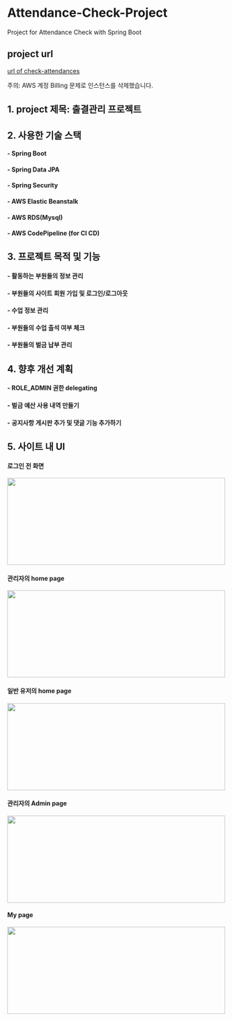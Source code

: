 # Attendance-Check-Project
Project for Attendance Check with Spring Boot

## project url
[url of check-attendances](http://checkattendances-env.eba-e3nq8j5z.ap-northeast-2.elasticbeanstalk.com/)

주의: AWS 계정 Billing 문제로 인스턴스를 삭제했습니다.

## 1. project 제목: 출결관리 프로젝트

## 2. 사용한 기술 스택
#### - Spring Boot
#### - Spring Data JPA
#### - Spring Security
#### - AWS Elastic Beanstalk
#### - AWS RDS(Mysql)
#### - AWS CodePipeline (for CI CD)

## 3. 프로젝트 목적 및 기능
#### - 활동하는 부원들의 정보 관리
#### - 부원들의 사이트 회원 가입 및 로그인/로그아웃
#### - 수업 정보 관리
#### - 부원들의 수업 출석 여부 체크
#### - 부원들의 벌금 납부 관리

## 4. 향후 개선 계획
#### - ROLE_ADMIN 권한 delegating
#### - 벌금 예산 사용 내역 만들기
#### - 공지사항 게시판 추가 및 댓글 기능 추가하기

## 5. 사이트 내 UI

#### 로그인 전 화면
<img src="https://user-images.githubusercontent.com/40064452/111067587-5d828700-8508-11eb-9c0c-e65e3d64f468.png" width="500" height="200">

#### 관리자의 home page
<img src="https://user-images.githubusercontent.com/40064452/111067575-49d72080-8508-11eb-8a8f-aa9b165a175e.png" width="500" height="200">

#### 일반 유저의 home page
<img src="https://user-images.githubusercontent.com/40064452/111067582-565b7900-8508-11eb-8e0a-8ef46284a328.png" width="500" height="200">

#### 관리자의 Admin page
<img src="https://user-images.githubusercontent.com/40064452/111067540-2f04ac00-8508-11eb-9727-1ac935faac72.png" width="500" height="200">

#### My page
<img src="https://user-images.githubusercontent.com/40064452/111067599-65422b80-8508-11eb-992d-0cff7e5f2185.png" width="500" height="200">

